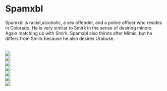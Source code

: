 <h1>Spamxbl</h1>
<p>Spamxbl is racist,alcoholic, a sex offender, and a police officer who resides in Colorado. He is very similar to Smirk in the sense of desiring minors. Again matching up with Smirk, Spamxbl also thirsts after Mimic, but he differs from Smirk because he also desires Urabuse.</p>
<br>
<img src="https://cdn.discordapp.com/attachments/857843095298899981/1348178661022629930/image.png?ex=67ce84b8&is=67cd3338&hm=08d4e1463a4716fcd6512b34b981c6362e852898341a06a5de1494e3e32d93aa&">
<br>
<img src="https://cdn.discordapp.com/attachments/857843095298899981/1348179810609795123/image.png?ex=67ce85ca&is=67cd344a&hm=a1815e868e0b85253dc935f15383df9ea1029b0ebadea0ff190fee56d176a0a3&">
<br>
<img src="https://cdn.discordapp.com/attachments/857843095298899981/1348180286491328564/image.png?ex=67ce863c&is=67cd34bc&hm=a3a02266263ce982952afdc15aac5abcb3c9cb620acb358dcbd55d89b1b1ce9b&">
<br>
<img src="https://cdn.discordapp.com/attachments/857843095298899981/1348180520248410142/image.png?ex=67ce8674&is=67cd34f4&hm=c6c8e8ca4b3396f6a054587943aa18a81cecef8b5428c589ae18fc1e618beae5&">
<br>
<img src="https://cdn.discordapp.com/attachments/857843095298899981/1348181155312173256/image.png?ex=67ce870b&is=67cd358b&hm=869ae0d8a9df1036a2c08d22a59b5d5885130c87251b4c33300ec92b4ae21eda&">
<br>
<img src="https://cdn.discordapp.com/attachments/857843095298899981/1348181281288097844/image.png?ex=67ce8729&is=67cd35a9&hm=5aaafa765bc12460c86509323fd44a9550f16fe52f6c71053124ef8331bc7607&">
<br>
<img src="https://cdn.discordapp.com/attachments/857843095298899981/1348183871836913664/image.png?ex=67ce8993&is=67cd3813&hm=294c64877a3e31e417e0e94cfd8957b8b727a47f8654ebed70fc73c46cd09946&">
